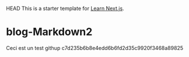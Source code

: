 HEAD
This is a starter template for [Learn Next.js](https://nextjs.org/learn).

# blog-Markdown2
Ceci est un test githup
c7d235b6b8e4edd6b6fd2d35c9920f3468a89825
